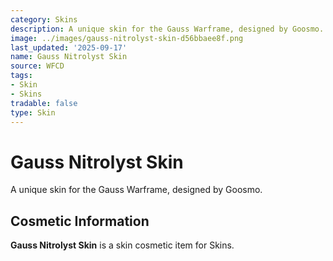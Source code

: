 ```yaml
---
category: Skins
description: A unique skin for the Gauss Warframe, designed by Goosmo.
image: ../images/gauss-nitrolyst-skin-d56bbaee8f.png
last_updated: '2025-09-17'
name: Gauss Nitrolyst Skin
source: WFCD
tags:
- Skin
- Skins
tradable: false
type: Skin
---
```


# Gauss Nitrolyst Skin

A unique skin for the Gauss Warframe, designed by Goosmo.

## Cosmetic Information

**Gauss Nitrolyst Skin** is a skin cosmetic item for Skins.

